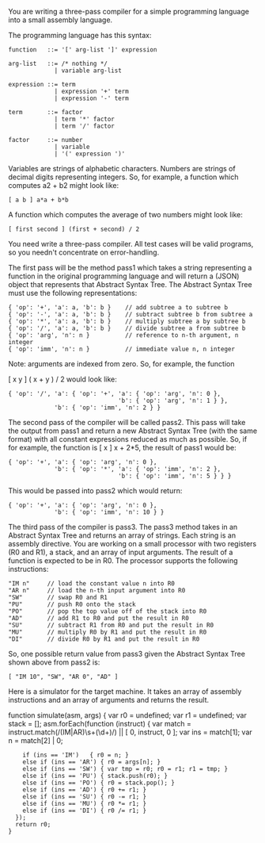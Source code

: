 You are writing a three-pass compiler for a simple programming language into a small assembly language.

The programming language has this syntax:

    function   ::= '[' arg-list ']' expression

    arg-list   ::= /* nothing */
                 | variable arg-list

    expression ::= term
                 | expression '+' term
                 | expression '-' term

    term       ::= factor
                 | term '*' factor
                 | term '/' factor

    factor     ::= number
                 | variable
                 | '(' expression ')'
Variables are strings of alphabetic characters. Numbers are strings of decimal digits representing integers. So, for example, a function which computes a2 + b2 might look like:

    [ a b ] a*a + b*b
A function which computes the average of two numbers might look like:

    [ first second ] (first + second) / 2
You need write a three-pass compiler. All test cases will be valid programs, so you needn't concentrate on error-handling.

The first pass will be the method pass1 which takes a string representing a function in the original programming language and will return a (JSON) object that represents that Abstract Syntax Tree. The Abstract Syntax Tree must use the following representations:

    { 'op': '+', 'a': a, 'b': b }    // add subtree a to subtree b
    { 'op': '-', 'a': a, 'b': b }    // subtract subtree b from subtree a
    { 'op': '*', 'a': a, 'b': b }    // multiply subtree a by subtree b
    { 'op': '/', 'a': a, 'b': b }    // divide subtree a from subtree b
    { 'op': 'arg', 'n': n }          // reference to n-th argument, n integer
    { 'op': 'imm', 'n': n }          // immediate value n, n integer
Note: arguments are indexed from zero. So, for example, the function

[ x y ] ( x + y ) / 2 would look like:

    { 'op': '/', 'a': { 'op': '+', 'a': { 'op': 'arg', 'n': 0 },
                                   'b': { 'op': 'arg', 'n': 1 } },
                 'b': { 'op': 'imm', 'n': 2 } }
The second pass of the compiler will be called pass2. This pass will take the output from pass1 and return a new Abstract Syntax Tree (with the same format) with all constant expressions reduced as much as possible. So, if for example, the function is [ x ] x + 2*5, the result of pass1 would be:

    { 'op': '+', 'a': { 'op': 'arg', 'n': 0 },
                 'b': { 'op': '*', 'a': { 'op': 'imm', 'n': 2 },
                                   'b': { 'op': 'imm', 'n': 5 } } }
This would be passed into pass2 which would return:

    { 'op': '+', 'a': { 'op': 'arg', 'n': 0 },
                 'b': { 'op': 'imm', 'n': 10 } }
The third pass of the compiler is pass3. The pass3 method takes in an Abstract Syntax Tree and returns an array of strings. Each string is an assembly directive. You are working on a small processor with two registers (R0 and R1), a stack, and an array of input arguments. The result of a function is expected to be in R0. The processor supports the following instructions:

    "IM n"     // load the constant value n into R0
    "AR n"     // load the n-th input argument into R0
    "SW"       // swap R0 and R1
    "PU"       // push R0 onto the stack
    "PO"       // pop the top value off of the stack into R0
    "AD"       // add R1 to R0 and put the result in R0
    "SU"       // subtract R1 from R0 and put the result in R0
    "MU"       // multiply R0 by R1 and put the result in R0
    "DI"       // divide R0 by R1 and put the result in R0
So, one possible return value from pass3 given the Abstract Syntax Tree shown above from pass2 is:

    [ "IM 10", "SW", "AR 0", "AD" ]
Here is a simulator for the target machine. It takes an array of assembly instructions and an array of arguments and returns the result.

function simulate(asm, args) {
      var r0 = undefined;
      var r1 = undefined;
      var stack = [];
      asm.forEach(function (instruct) {
        var match = instruct.match(/(IM|AR)\s+(\d+)/) || [ 0, instruct, 0 ];
        var ins = match[1];
        var n = match[2] | 0;
    
        if (ins == 'IM')   { r0 = n; }
        else if (ins == 'AR') { r0 = args[n]; }
        else if (ins == 'SW') { var tmp = r0; r0 = r1; r1 = tmp; }
        else if (ins == 'PU') { stack.push(r0); }
        else if (ins == 'PO') { r0 = stack.pop(); }
        else if (ins == 'AD') { r0 += r1; }
        else if (ins == 'SU') { r0 -= r1; }
        else if (ins == 'MU') { r0 *= r1; }
        else if (ins == 'DI') { r0 /= r1; }
      });
      return r0;
    }
